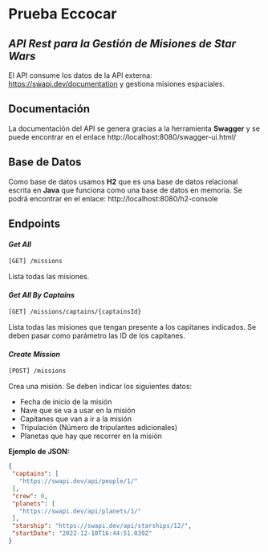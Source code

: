 # Prueba Eccocar
## _API Rest para la Gestión de Misiones de Star Wars_ 
El API consume los datos de la API externa: https://swapi.dev/documentation y gestiona misiones espaciales.

## Documentación  
La documentación del API se genera gracias a la herramienta **Swagger** y se puede encontrar en el enlace 
http://localhost:8080/swagger-ui.html/

## Base de Datos
Como base de datos usamos **H2** que es una base de datos relacional escrita en **Java** que funciona como una base de datos en memoria.
Se podrá encontrar en el enlace: 
http://localhost:8080/h2-console

## Endpoints
#### _Get All_
```sh
[GET] /missions
```
Lista todas las misiones.

#### _Get All By Captains_
```sh
[GET] /missions/captains/{captainsId}
```
Lista todas las misiones que tengan presente a los capitanes indicados.
Se deben pasar como parámetro las ID de los capitanes.

#### _Create Mission_
```sh
[POST] /missions
```
Crea una misión. Se deben indicar los siguientes datos:
 - Fecha de inicio de la misión
 - Nave que se va a usar en la misión
 - Capitanes que van a ir a la misión
 - Tripulación (Número de tripulantes adicionales)
 - Planetas que hay que recorrer en la misión
 
 **Ejemplo de JSON:**
 ```json
 {
  "captains": [
    "https://swapi.dev/api/people/1/"
  ],
  "crew": 0,
  "planets": [
    "https://swapi.dev/api/planets/1/"
  ],
  "starship": "https://swapi.dev/api/starships/12/",
  "startDate": "2022-12-10T16:44:51.039Z"
}
```
